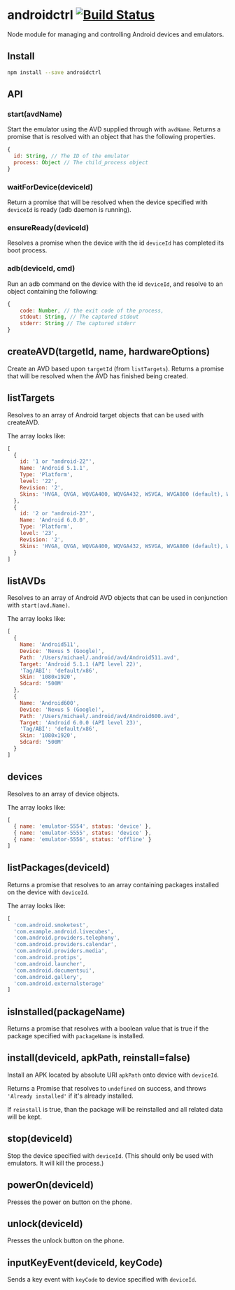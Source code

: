 # androidctrl [![Build Status](https://travis-ci.org/leahciMic/androidctrl.svg?branch=master)](https://travis-ci.org/leahciMic/androidctrl)

Node module for managing and controlling Android devices and emulators.

## Install

```sh
npm install --save androidctrl
```

## API

### start(avdName)

Start the emulator using the AVD supplied through with `avdName`. Returns a
promise that is resolved with an object that has the following properties.

```js
{
  id: String, // The ID of the emulator
  process: Object // The child_process object
}
```

### waitForDevice(deviceId)

Return a promise that will be resolved when the device specified with `deviceId`
is ready (adb daemon is running).

### ensureReady(deviceId)

Resolves a promise when the device with the id `deviceId` has completed its
boot process.

### adb(deviceId, cmd)

Run an adb command on the device with the id `deviceId`, and resolve to an
object containing the following:

```js
{
    code: Number, // the exit code of the process,
    stdout: String, // The captured stdout
    stderr: String // The captured stderr
}
```

## createAVD(targetId, name, hardwareOptions)

Create an AVD based upon `targetId` (from `listTargets`). Returns a promise
that will be resolved when the AVD has finished being created.

## listTargets

Resolves to an array of Android target objects that can be used with createAVD.

The array looks like:
```js
[
  {
    id: '1 or "android-22"',
    Name: 'Android 5.1.1',
    Type: 'Platform',
    level: '22',
    Revision: '2',
    Skins: 'HVGA, QVGA, WQVGA400, WQVGA432, WSVGA, WVGA800 (default), WVGA854, WXGA720, WXGA800, WXGA800-7in'
  },
  {
    id: '2 or "android-23"',
    Name: 'Android 6.0.0',
    Type: 'Platform',
    level: '23',
    Revision: '2',
    Skins: 'HVGA, QVGA, WQVGA400, WQVGA432, WSVGA, WVGA800 (default), WVGA854, WXGA720, WXGA800, WXGA800-7in'
  }
]
```

## listAVDs

Resolves to an array of Android AVD objects that can be used in conjunction
with `start(avd.Name)`.

The array looks like:
```js
[
  {
    Name: 'Android511',
    Device: 'Nexus 5 (Google)',
    Path: '/Users/michael/.android/avd/Android511.avd',
    Target: 'Android 5.1.1 (API level 22)',
    'Tag/ABI': 'default/x86',
    Skin: '1080x1920',
    Sdcard: '500M'
  },
  {
    Name: 'Android600',
    Device: 'Nexus 5 (Google)',
    Path: '/Users/michael/.android/avd/Android600.avd',
    Target: 'Android 6.0.0 (API level 23)',
    'Tag/ABI': 'default/x86',
    Skin: '1080x1920',
    Sdcard: '500M'
  }
]
```

## devices

Resolves to an array of device objects.

The array looks like:
```js
[
  { name: 'emulator-5554', status: 'device' },
  { name: 'emulator-5555', status: 'device' },
  { name: 'emulator-5556', status: 'offline' }
]
```

## listPackages(deviceId)

Returns a promise that resolves to an array containing packages installed on
the device with `deviceId`.

The array looks like:
```js
[
  'com.android.smoketest',
  'com.example.android.livecubes',
  'com.android.providers.telephony',
  'com.android.providers.calendar',
  'com.android.providers.media',
  'com.android.protips',
  'com.android.launcher',
  'com.android.documentsui',
  'com.android.gallery',
  'com.android.externalstorage'
]
```

## isInstalled(packageName)

Returns a promise that resolves with a boolean value that is true if the package
specified with `packageName` is installed.

## install(deviceId, apkPath, reinstall=false)

Install an APK located by absolute URI `apkPath` onto device with `deviceId`.

Returns a Promise that resolves to `undefined` on success, and throws
`'Already installed'` if it's already installed.

If `reinstall` is true, than the package will be reinstalled and all related
data will be kept.

## stop(deviceId)

Stop the device specified with `deviceId`. (This should only be used with
  emulators. It will kill the process.)

## powerOn(deviceId)

Presses the power on button on the phone.

## unlock(deviceId)

Presses the unlock button on the phone.

## inputKeyEvent(deviceId, keyCode)

Sends a key event with `keyCode` to device specified with `deviceId`.
